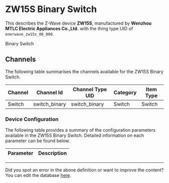 
# ZW15S Binary Switch

This describes the Z-Wave device **ZW15S**, manufactured by **Wenzhou MTLC Electric Appliances Co.,Ltd.** with the thing type UID of ```enerwave_zw15s_00_000```. 

Binary Switch

## Channels
The following table summarises the channels available for the ZW15S Binary Switch.

| Channel | Channel Id | Channel Type UID | Category | Item Type |
|---------|------------|------------------|----------|-----------|
| Switch | switch_binary | switch_binary | Switch | Switch |




### Device Configuration
The following table provides a summary of the configuration parameters available in the ZW15S Binary Switch.
Detailed information on each parameter can be found below.

| Parameter   | Description |
|-------------|-------------|




---

Did you spot an error in the above definition or want to improve the content?
You can edit the database [here](http://www.cd-jackson.com/index.php/zwave/zwave-device-database/zwave-device-list/devicesummary/507).


